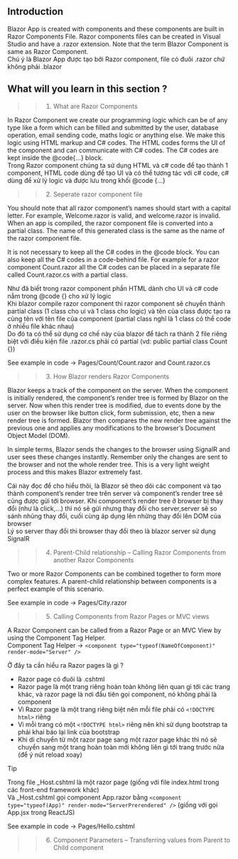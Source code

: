 ## Introduction
Blazor App is created with components and these components are built in Razor Components File. Razor components files can be created in Visual Studio and have a .razor extension. Note that the term Blazor Component is same as Razor Component.<br>
Chú ý là Blazor App được tạo bởi Razor component, file có đuôi .razor chứ không phải .blazor

## What will you learn in this section ?
>> 1. What are Razor Components

In Razor Component we create our programming logic which can be of any type like a form which can be filled and submitted by the user, database operation, email sending code, maths logic or anything else. We make this logic using HTML markup and C# codes. The HTML codes forms the UI of the component and can communicate with C# codes. The C# codes are kept inside the @code{…} block.<br>
Trong Razor component chúng ta sử dụng HTML và c# code để tạo thành 1 component, HTML code dùng để tạo UI và có thể tương tác với c# code, c# dùng để xử lý logic và được lưu trong khối @code {...} <br>


>> 2. Seperate razor component file

You should note that all razor component’s names should start with a capital letter. For example, Welcome.razor is valid, and welcome.razor is invalid.
When an app is compiled, the razor component file is converted into a partial class. The name of this generated class is the same as the name of the razor component file.

It is not necessary to keep all the C# codes in the @code block. You can also keep all the C# codes in a code-behind file. For example for a razor component Count.razor all the C# codes can be placed in a separate file called Count.razor.cs with a partial class.

Như đã biết trong razor component phần HTML dành cho UI và c# code nằm trong @code {} cho xử lý logic <br>
Khi blazor compile razor component thì razor component sẽ chuyển thành partial class (1 class cho ui và 1 class cho logic) và tên của class được tạo ra cùng tên với tên file của component (partial class nghĩ là 1 class có thể code ở nhiều file khác nhau) <br>
Do đó ta có thể sử dụng cơ chế này của blazor để tách ra thành 2 file riêng biệt với điều kiện file .razor.cs phải có partial (vd: public partial class Count {})

See example in code -> Pages/Count/Count.razor and Count.razor.cs

>> 3. How Blazor renders Razor Components

Blazor keeps a track of the component on the server. When the component is initially rendered, the component’s render tree is formed by Blazor on the server. Now when this render tree is modified, due to events done by the user on the browser like button click, form submission, etc, then a new render tree is formed. Blazor then compares the new render tree against the previous one and applies any modifications to the browser’s Document Object Model (DOM).

In simple terms, Blazor sends the changes to the browser using SignalR and user sees these changes instantly. Remember only the changes are sent to the browser and not the whole render tree. This is a very light weight process and this makes Blazor extremely fast.

Cái này đọc để cho hiểu thôi, là Blazor sẽ theo dõi các component và tạo thành component’s render tree trên server và component’s render tree sẽ cũng được gửi tới browser. Khi component’s render tree ở browser bị thay đổi (như là click,...) thì nó sẽ gửi nhưng thay đổi cho server,server sẽ so sánh nhũng thay đổi, cuối cùng áp dụng lên những thay đổi lên DOM của browser <br>
Lý so server thay đổi thì browser thay đổi theo là blazor server sử dụng SignalR

>> 4. Parent-Child relationship – Calling Razor Components from another Razor Components

Two or more Razor Components can be combined together to form more complex features. A parent-child relationship between components is a perfect example of this scenario.

See example in code -> Pages/City.razor

>> 5. Calling Components from Razor Pages or MVC views

A Razor Component can be called from a Razor Page or an MVC View by using the Component Tag Helper. <br>
Component Tag Helper ->  `<component type="typeof(NameOfComponent)" render-mode="Server" />` <br>

Ở đây ta cần hiểu ra Razor pages là gì ?<br>
* Razor page có đuôi là .cshtml
* Razor page là một trang riêng hoàn toàn không liên quan gì tới các trang khác, và razor page là nơi đầu tiên gọi component, nó không phải là component
* Vì Razor page là một trang riêng biệt nên mỗi file phải có `<!DOCTYPE html>` riêng
* Vì mỗi trang có một `<!DOCTYPE html>` riêng nên khi sử dụng bootstrap ta phải khai báo lại link của bootstrap
* Khi di chuyển từ một razor page sang một razor page khác thì nó sẽ chuyển sang một trang hoàn toàn mới không liên gì tới trang trước nữa (để ý nút reload xoay)
> [!TIP]
> Trong file _Host.cshtml là một razor page (giống với file index.html trong các front-end framework khác) <br>
> Và _Host.cshtml gọi component App.razor bằng `<component type="typeof(App)" render-mode="ServerPrerendered" />` (giống với gọi App.jsx trong ReactJS) <br>

See example in code -> Pages/Hello.cshtml

>> 6. Component Parameters – Transferring values from Parent to Child component




